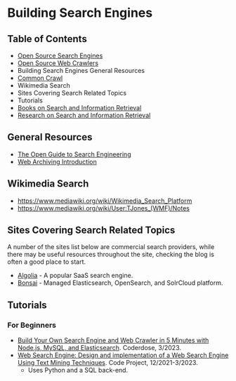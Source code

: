 # Building Search Engines

## Table of Contents
- [Open Source Search Engines](OpenSourceSearchEngines.md)
- [Open Source Web Crawlers](WebCrawlers.md)
- Building Search Engines General Resources
- [Common Crawl](CommonCrawl.md)
- Wikimedia Search
- Sites Covering Search Related Topics
- Tutorials
- [Books on Search and Information Retrieval](/research/books-research.md)
- [Research on Search and Information Retrieval](/research/research-main.md)


## General Resources
- [The Open Guide to Search Engineering](https://github.com/open-guides/og-search-engineering)
- [Web Archiving Introduction](/web-archiving/archiving-introduction.md)

## Wikimedia Search
- https://www.mediawiki.org/wiki/Wikimedia_Search_Platform
- https://www.mediawiki.org/wiki/User:TJones_(WMF)/Notes

## Sites Covering Search Related Topics
A number of the sites list below are commercial search providers, while there may be useful resources throughout the site, checking the blog is often a good place to start.
- [Algolia](https://algolia.com/) - A popular SaaS search engine.
- [Bonsai](https://bonsai.io/) - Managed Elasticsearch, OpenSearch, and SolrCloud platform.

## Tutorials

### For Beginners
- [Build Your Own Search Engine and Web Crawler in 5 Minutes with Node.js, MySQL, and Elasticsearch](https://coderdose.com/build-your-own-search-engine-and-web-crawler-in-5-minutes-with-node-js-mysql-and-elasticsearch/). Coderdose, 3/2023.
- [Web Search Engine: Design and implementation of a Web Search Engine Using Text Mining Techniques](https://www.codeproject.com/Articles/5319612/Web-Search-Engine). Code Project, 12/2021-3/2023.
    - Uses Python and a SQL back-end.